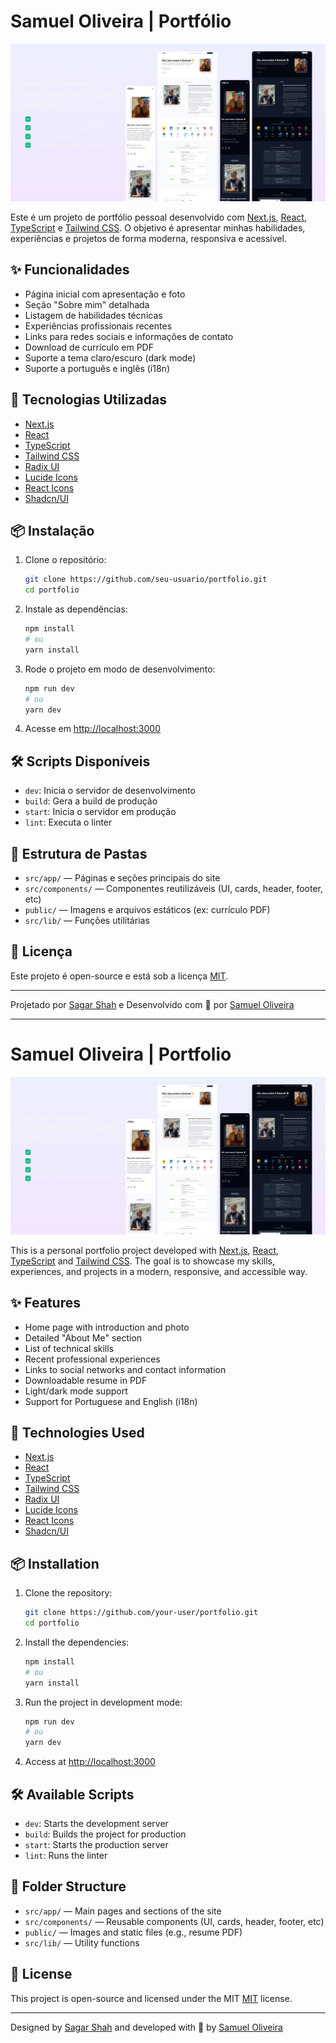 # Samuel Oliveira | Portfólio

![Imagem do Portfólio](public/og-image.png)

Este é um projeto de portfólio pessoal desenvolvido com [Next.js](https://nextjs.org/), [React](https://react.dev/), [TypeScript](https://www.typescriptlang.org/) e [Tailwind CSS](https://tailwindcss.com/). O objetivo é apresentar minhas habilidades, experiências e projetos de forma moderna, responsiva e acessível.

## ✨ Funcionalidades

- Página inicial com apresentação e foto
- Seção "Sobre mim" detalhada
- Listagem de habilidades técnicas
- Experiências profissionais recentes
- Links para redes sociais e informações de contato
- Download de currículo em PDF
- Suporte a tema claro/escuro (dark mode)
- Suporte a português e inglês (i18n)

## 🚀 Tecnologias Utilizadas

- [Next.js](https://nextjs.org/)
- [React](https://react.dev/)
- [TypeScript](https://www.typescriptlang.org/)
- [Tailwind CSS](https://tailwindcss.com/)
- [Radix UI](https://www.radix-ui.com/)
- [Lucide Icons](https://lucide.dev/)
- [React Icons](https://react-icons.github.io/react-icons/)
- [Shadcn/UI](https://ui.shadcn.com/)

## 📦 Instalação

1. Clone o repositório:

   ```sh
   git clone https://github.com/seu-usuario/portfolio.git
   cd portfolio
   ```

2. Instale as dependências:

   ```sh
   npm install
   # ou
   yarn install
   ```

3. Rode o projeto em modo de desenvolvimento:

   ```sh
   npm run dev
   # ou
   yarn dev
   ```

4. Acesse em [http://localhost:3000](http://localhost:3000)

## 🛠️ Scripts Disponíveis

- `dev`: Inicia o servidor de desenvolvimento
- `build`: Gera a build de produção
- `start`: Inicia o servidor em produção
- `lint`: Executa o linter

## 📁 Estrutura de Pastas

- `src/app/` — Páginas e seções principais do site
- `src/components/` — Componentes reutilizáveis (UI, cards, header, footer, etc)
- `public/` — Imagens e arquivos estáticos (ex: currículo PDF)
- `src/lib/` — Funções utilitárias

## 📄 Licença

Este projeto é open-source e está sob a licença [MIT](LICENSE).

---

Projetado por [Sagar Shah](https://github.com/shahsagarm) e Desenvolvido com 💙 por [Samuel Oliveira](https://github.com/samueloliveiraa)

---

# Samuel Oliveira | Portfolio

![Image of Portfolio](public/og-image.png)

This is a personal portfolio project developed with [Next.js](https://nextjs.org/), [React](https://react.dev/), [TypeScript](https://www.typescriptlang.org/) and [Tailwind CSS](https://tailwindcss.com/). The goal is to showcase my skills, experiences, and projects in a modern, responsive, and accessible way.

## ✨ Features

- Home page with introduction and photo
- Detailed "About Me" section
- List of technical skills
- Recent professional experiences
- Links to social networks and contact information
- Downloadable resume in PDF
- Light/dark mode support
- Support for Portuguese and English (i18n)

## 🚀 Technologies Used

- [Next.js](https://nextjs.org/)
- [React](https://react.dev/)
- [TypeScript](https://www.typescriptlang.org/)
- [Tailwind CSS](https://tailwindcss.com/)
- [Radix UI](https://www.radix-ui.com/)
- [Lucide Icons](https://lucide.dev/)
- [React Icons](https://react-icons.github.io/react-icons/)
- [Shadcn/UI](https://ui.shadcn.com/)

## 📦 Installation

1. Clone the repository:

   ```sh
   git clone https://github.com/your-user/portfolio.git
   cd portfolio
   ```

2. Install the dependencies:

   ```sh
   npm install
   # ou
   yarn install
   ```

3. Run the project in development mode:

   ```sh
   npm run dev
   # ou
   yarn dev
   ```

4. Access at [http://localhost:3000](http://localhost:3000)

## 🛠️ Available Scripts

- `dev`: Starts the development server
- `build`: Builds the project for production
- `start`: Starts the production server
- `lint`: Runs the linter

## 📁 Folder Structure

- `src/app/` — Main pages and sections of the site
- `src/components/` — Reusable components (UI, cards, header, footer, etc)
- `public/` — Images and static files (e.g., resume PDF)
- `src/lib/` — Utility functions

## 📄 License

This project is open-source and licensed under the MIT [MIT](LICENSE) license.

---

Designed by [Sagar Shah](https://github.com/shahsagarm) and developed with 💙 by [Samuel Oliveira](https://github.com/samueloliveiraa)
